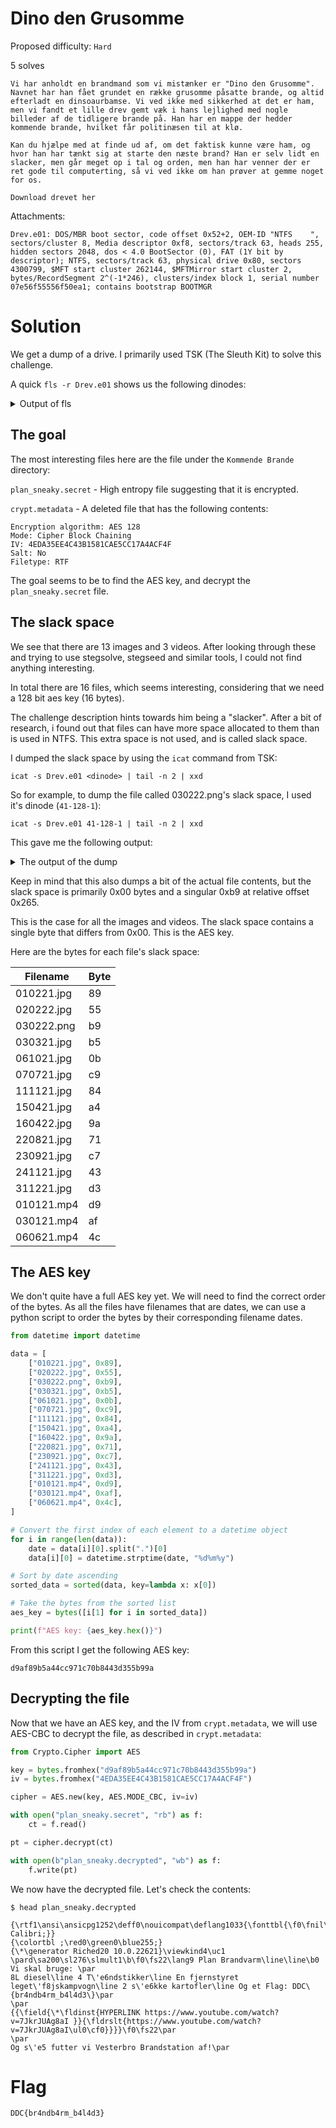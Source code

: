 # Dino den Grusomme

Proposed difficulty: `Hard`

5 solves

```text
Vi har anholdt en brandmand som vi mistænker er "Dino den Grusomme". Navnet har han fået grundet en række grusomme påsatte brande, og altid efterladt en dinsoaurbamse. Vi ved ikke med sikkerhed at det er ham, men vi fandt et lille drev gemt væk i hans lejlighed med nogle billeder af de tidligere brande på. Han har en mappe der hedder kommende brande, hvilket får politinæsen til at klø.

Kan du hjælpe med at finde ud af, om det faktisk kunne være ham, og hvor han har tænkt sig at starte den næste brand? Han er selv lidt en slacker, men går meget op i tal og orden, men han har venner der er ret gode til computerting, så vi ved ikke om han prøver at gemme noget for os.

Download drevet her
```

Attachments:

`Drev.e01: DOS/MBR boot sector, code offset 0x52+2, OEM-ID "NTFS    ", sectors/cluster 8, Media descriptor 0xf8, sectors/track 63, heads 255, hidden sectors 2048, dos < 4.0 BootSector (0), FAT (1Y bit by descriptor); NTFS, sectors/track 63, physical drive 0x80, sectors 4300799, $MFT start cluster 262144, $MFTMirror start cluster 2, bytes/RecordSegment 2^(-1*246), clusters/index block 1, serial number 07e56f55556f50ea1; contains bootstrap BOOTMGR`

# Solution

We get a dump of a drive. I primarily used TSK (The Sleuth Kit) to solve this challenge.

A quick `fls -r Drev.e01` shows us the following dinodes:

<details>

<summary>Output of fls</summary>

```text
r/r 4-128-1:	$AttrDef
r/r 8-128-2:	$BadClus
r/r 8-128-1:	$BadClus:$Bad
r/r 6-128-4:	$Bitmap
r/r 7-128-1:	$Boot
d/d 11-144-4:	$Extend
+ d/d 29-144-2:	$Deleted
+ r/r 25-144-2:	$ObjId:$O
+ r/r 24-144-3:	$Quota:$O
+ r/r 24-144-2:	$Quota:$Q
+ r/r 26-144-2:	$Reparse:$R
+ d/d 27-144-2:	$RmMetadata
++ r/r 28-128-4:	$Repair
++ r/r 28-128-2:	$Repair:$Config
++ d/d 31-144-2:	$Txf
++ d/d 30-144-2:	$TxfLog
+++ r/r 32-128-2:	$Tops
+++ r/r 32-128-4:	$Tops:$T
+++ r/r 33-128-1:	$TxfLog.blf
+++ r/r 34-128-1:	$TxfLogContainer00000000000000000001
+++ r/r 35-128-1:	$TxfLogContainer00000000000000000002
r/r 2-128-1:	$LogFile
r/r 0-128-6:	$MFT
r/r 1-128-1:	$MFTMirr
r/r 9-128-8:	$Secure:$SDS
r/r 9-144-11:	$Secure:$SDH
r/r 9-144-14:	$Secure:$SII
r/r 10-128-1:	$UpCase
r/r 10-128-4:	$UpCase:$Info
r/r 3-128-3:	$Volume
d/d 38-144-5:	Fede Brande
+ r/r 39-128-1:	010221.jpg
+ r/r 39-128-3:	010221.jpg:Zone.Identifier
+ r/r 40-128-1:	020222.jpg
+ r/r 40-128-3:	020222.jpg:Zone.Identifier
+ r/r 41-128-1:	030222.png
+ r/r 42-128-1:	030321.jpg
+ r/r 42-128-3:	030321.jpg:Zone.Identifier
+ r/r 43-128-1:	061021.jpg
+ r/r 43-128-3:	061021.jpg:Zone.Identifier
+ r/r 44-128-1:	070721.jpg
+ r/r 44-128-3:	070721.jpg:Zone.Identifier
+ r/r 45-128-1:	111121.jpg
+ r/r 45-128-3:	111121.jpg:Zone.Identifier
+ r/r 46-128-1:	150421.jpg
+ r/r 46-128-3:	150421.jpg:Zone.Identifier
+ r/r 47-128-1:	160422.jpg
+ r/r 47-128-3:	160422.jpg:Zone.Identifier
+ r/r 48-128-1:	220821.jpg
+ r/r 48-128-3:	220821.jpg:Zone.Identifier
+ r/r 49-128-1:	230921.jpg
+ r/r 49-128-3:	230921.jpg:Zone.Identifier
+ r/r 50-128-1:	241121.jpg
+ r/r 50-128-3:	241121.jpg:Zone.Identifier
+ r/r 51-128-1:	311221.jpg
+ r/r 51-128-3:	311221.jpg:Zone.Identifier
+ d/d 52-144-1:	Videoer
++ r/r 53-128-1:	010121.mp4
++ r/r 53-128-3:	010121.mp4:Zone.Identifier
++ r/r 54-128-1:	030121.mp4
++ r/r 54-128-3:	030121.mp4:Zone.Identifier
++ r/r 55-128-1:	060621.mp4
++ r/r 55-128-3:	060621.mp4:Zone.Identifier
d/d 56-144-1:	Kommende Brande
+ r/r 58-128-1:	plan_sneaky.secret
+ -/r * 59-128-1:	crypt.metadata
d/d 36-144-1:	System Volume Information
+ r/r 57-128-1:	IndexerVolumeGuid
+ r/r 37-128-1:	WPSettings.dat
V/V 256:	$OrphanFiles
```

</details>

## The goal

The most interesting files here are the file under the `Kommende Brande` directory:

`plan_sneaky.secret` - High entropy file suggesting that it is encrypted.

`crypt.metadata` - A deleted file that has the following contents:

```text
Encryption algorithm: AES 128
Mode: Cipher Block Chaining
IV: 4EDA35EE4C43B1581CAE5CC17A4ACF4F
Salt: No
Filetype: RTF
```

The goal seems to be to find the AES key, and decrypt the `plan_sneaky.secret` file.

## The slack space

We see that there are 13 images and 3 videos. After looking through these and trying to use stegsolve, stegseed and similar tools, I could not find anything interesting.

In total there are 16 files, which seems interesting, considering that we need a 128 bit aes key (16 bytes).

The challenge description hints towards him being a "slacker". After a bit of research, i found out that files can have more space allocated to them than is used in NTFS. This extra space is not used, and is called slack space.

I dumped the slack space by using the `icat` command from TSK:

`icat -s Drev.e01 <dinode> | tail -n 2 | xxd`

So for example, to dump the file called 030222.png's slack space, I used it's dinode (`41-128-1`):

`icat -s Drev.e01 41-128-1 | tail -n 2 | xxd`

This gave me the following output:

<details>

<summary>The output of the dump</summary>

```text
00000000: fef7 5c32 c8bb af03 4e99 86f1 86de 9405  ..\2....N.......
00000010: 5ff2 309c 2a3d d73d 971d 7df6 ec4f bb8c  _.0.*=.=..}..O..
00000020: c9a7 4266 da99 c73a 16e0 edff 156e a9d2  ..Bf...:.....n..
00000030: 8e1b f287 7a5e f803 7cc0 b1e0 e530 724f  ....z^..|....0rO
00000040: de48 1e74 3988 b73d 46e2 675e 51be c49b  .H.t9..=F.g^Q...
00000050: 658c 5134 0b37 7912 8f77 caa6 cddf 8c69  e.Q4.7y..w.....i
00000060: 5804 a2ee 431b 6bf9 397f 4e47 7245 fe9c  X...C.k.9.NGrE..
00000070: 9ce4 6adf 5bc5 67f3 d512 d7e2 4a26 7282  ..j.[.g.....J&r.
00000080: 5add 0bf5 e525 47a4 1bd3 77b1 d49d 971c  Z....%G...w.....
00000090: e94a 16a9 ad9e 533b a2b6 e6c3 d130 7edc  .J....S;.....0~.
000000a0: 1fc4 e07a 526d 8fda 0de1 c869 dbb6 ea2d  ...zRm.....i...-
000000b0: fd35 f041 def8 4a50 f104 f389 f002 3401  .5.A..JP......4.
000000c0: 77e8 0b0f a046 f951 38f2 5cfc 39d1 ce22  w....F.Q8.\.9.."
000000d0: 95eb 145a f44a cae7 ffba ba5f 0659 0a75  ...Z.J....._.Y.u
000000e0: 5d15 cb27 e17e 5a45 fcff 019f d13d 9a36  ]..'.~ZE.....=.6
000000f0: 603f 5900 0000 0049 454e 44ae 4260 8200  `?Y....IEND.B`..
00000100: 0000 0000 0000 0000 0000 0000 0000 0000  ................
00000110: 0000 0000 0000 0000 0000 0000 0000 0000  ................
00000120: 0000 0000 0000 0000 0000 0000 0000 0000  ................
00000130: 0000 0000 0000 0000 0000 0000 0000 0000  ................
00000140: 0000 0000 0000 0000 0000 0000 0000 0000  ................
00000150: 0000 0000 0000 0000 0000 0000 0000 0000  ................
00000160: 0000 0000 0000 0000 0000 0000 0000 0000  ................
00000170: 0000 0000 0000 0000 0000 0000 0000 0000  ................
00000180: 0000 0000 0000 0000 0000 0000 0000 0000  ................
00000190: 0000 0000 0000 0000 0000 0000 0000 0000  ................
000001a0: 0000 0000 0000 0000 0000 0000 0000 0000  ................
000001b0: 0000 0000 0000 0000 0000 0000 0000 0000  ................
000001c0: 0000 0000 0000 0000 0000 0000 0000 0000  ................
000001d0: 0000 0000 0000 0000 0000 0000 0000 0000  ................
000001e0: 0000 0000 0000 0000 0000 0000 0000 0000  ................
000001f0: 0000 0000 0000 0000 0000 0000 0000 0000  ................
00000200: 0000 0000 0000 0000 0000 0000 0000 0000  ................
00000210: 0000 0000 0000 0000 0000 0000 0000 0000  ................
00000220: 0000 0000 0000 0000 0000 0000 0000 0000  ................
00000230: 0000 0000 0000 0000 0000 0000 0000 0000  ................
00000240: 0000 0000 0000 0000 0000 0000 0000 0000  ................
00000250: 0000 0000 0000 0000 0000 0000 0000 0000  ................
00000260: 0000 0000 00b9 0000 0000 0000 0000 0000  ................
00000270: 0000 0000 0000 0000 0000 0000 0000 0000  ................
00000280: 0000 0000 0000 0000 0000 0000 0000 0000  ................
00000290: 0000 0000 0000 0000 0000 0000 0000 0000  ................
000002a0: 0000 0000 0000 0000 0000 0000 0000 0000  ................
000002b0: 0000 0000 0000 0000 0000 0000 0000 0000  ................
000002c0: 0000 0000 0000 0000 0000 0000 0000 0000  ................
000002d0: 0000 0000 0000 0000 0000 0000 0000 0000  ................
000002e0: 0000 0000 0000 0000 0000 0000 0000 0000  ................
000002f0: 0000 0000 0000 0000 0000 0000 0000 0000  ................
00000300: 0000 0000 0000 0000 0000 0000 0000 0000  ................
00000310: 0000 0000 0000 0000 0000 0000 0000 0000  ................
00000320: 0000 0000 0000 0000 0000 0000 0000 0000  ................
00000330: 0000 0000 0000 0000 0000 0000 0000 0000  ................
00000340: 0000 0000 0000 0000 0000 0000 0000 0000  ................
00000350: 0000 0000 0000 0000 0000 0000 0000 0000  ................
00000360: 0000 0000 0000 0000 0000 0000 0000 0000  ................
00000370: 0000 0000 0000 0000 0000 0000 0000 0000  ................
00000380: 0000 0000 0000 0000 0000 0000 0000 0000  ................
00000390: 0000 0000 0000 0000 0000 0000 0000 0000  ................
000003a0: 0000 0000 0000 0000 0000 0000 0000 0000  ................
000003b0: 0000 0000 0000 0000 0000 0000 0000 0000  ................
000003c0: 0000 0000 0000 0000 0000 0000 0000 0000  ................
000003d0: 0000 0000 0000 0000 0000 0000 0000 0000  ................
000003e0: 0000 0000 0000 0000 0000 0000 0000 0000  ................
000003f0: 0000 0000 0000 0000 0000 0000 0000 0000  ................
00000400: 0000 0000 0000 0000 0000 0000 0000 0000  ................
00000410: 0000 0000 0000 0000 0000 0000 0000 0000  ................
00000420: 0000 0000 0000 0000 0000 0000 0000 0000  ................
00000430: 0000 0000 0000 0000 0000 0000 0000 0000  ................
00000440: 0000 0000 0000 0000 0000 0000 0000 0000  ................
00000450: 0000 0000 0000 0000 0000 0000 0000 0000  ................
00000460: 0000 0000 0000                           ......
```

</details>

Keep in mind that this also dumps a bit of the actual file contents, but the slack space is primarily 0x00 bytes and a singular 0xb9 at relative offset 0x265.

This is the case for all the images and videos. The slack space contains a single byte that differs from 0x00. This is the AES key.

Here are the bytes for each file's slack space:

| Filename   | Byte |
| ---------- | ---- |
| 010221.jpg | 89   |
| 020222.jpg | 55   |
| 030222.png | b9   |
| 030321.jpg | b5   |
| 061021.jpg | 0b   |
| 070721.jpg | c9   |
| 111121.jpg | 84   |
| 150421.jpg | a4   |
| 160422.jpg | 9a   |
| 220821.jpg | 71   |
| 230921.jpg | c7   |
| 241121.jpg | 43   |
| 311221.jpg | d3   |
| 010121.mp4 | d9   |
| 030121.mp4 | af   |
| 060621.mp4 | 4c   |

## The AES key

We don't quite have a full AES key yet. We will need to find the correct order of the bytes. As all the files have filenames that are dates, we can use a python script to order the bytes by their corresponding filename dates.

```py
from datetime import datetime

data = [
    ["010221.jpg", 0x89],
    ["020222.jpg", 0x55],
    ["030222.png", 0xb9],
    ["030321.jpg", 0xb5],
    ["061021.jpg", 0x0b],
    ["070721.jpg", 0xc9],
    ["111121.jpg", 0x84],
    ["150421.jpg", 0xa4],
    ["160422.jpg", 0x9a],
    ["220821.jpg", 0x71],
    ["230921.jpg", 0xc7],
    ["241121.jpg", 0x43],
    ["311221.jpg", 0xd3],
    ["010121.mp4", 0xd9],
    ["030121.mp4", 0xaf],
    ["060621.mp4", 0x4c],
]

# Convert the first index of each element to a datetime object
for i in range(len(data)):
    date = data[i][0].split(".")[0]
    data[i][0] = datetime.strptime(date, "%d%m%y")

# Sort by date ascending
sorted_data = sorted(data, key=lambda x: x[0])

# Take the bytes from the sorted list
aes_key = bytes([i[1] for i in sorted_data])

print(f"AES key: {aes_key.hex()}")
```

From this script I get the following AES key:

`d9af89b5a44cc971c70b8443d355b99a`

## Decrypting the file

Now that we have an AES key, and the IV from `crypt.metadata`, we will use AES-CBC to decrypt the file, as described in `crypt.metadata`:

```py
from Crypto.Cipher import AES

key = bytes.fromhex("d9af89b5a44cc971c70b8443d355b99a")
iv = bytes.fromhex("4EDA35EE4C43B1581CAE5CC17A4ACF4F")

cipher = AES.new(key, AES.MODE_CBC, iv=iv)

with open("plan_sneaky.secret", "rb") as f:
    ct = f.read()

pt = cipher.decrypt(ct)

with open(b"plan_sneaky.decrypted", "wb") as f:
    f.write(pt)
```

We now have the decrypted file. Let's check the contents:

`$ head plan_sneaky.decrypted`

```text
{\rtf1\ansi\ansicpg1252\deff0\nouicompat\deflang1033{\fonttbl{\f0\fnil\fcharset0 Calibri;}}
{\colortbl ;\red0\green0\blue255;}
{\*\generator Riched20 10.0.22621}\viewkind4\uc1 
\pard\sa200\sl276\slmult1\b\f0\fs22\lang9 Plan Brandvarm\line\line\b0 Vi skal bruge: \par
8L diesel\line 4 T\'e6ndstikker\line En fjernstyret leget\'f8jskampvogn\line 2 s\'e6kke kartofler\line Og et Flag: DDC\{br4ndb4rm_b4l4d3\}\par
\par
{{\field{\*\fldinst{HYPERLINK https://www.youtube.com/watch?v=7JkrJUAg8aI }}{\fldrslt{https://www.youtube.com/watch?v=7JkrJUAg8aI\ul0\cf0}}}}\f0\fs22\par
\par
Og s\'e5 futter vi Vesterbro Brandstation af!\par
```

# Flag

`DDC{br4ndb4rm_b4l4d3}`
